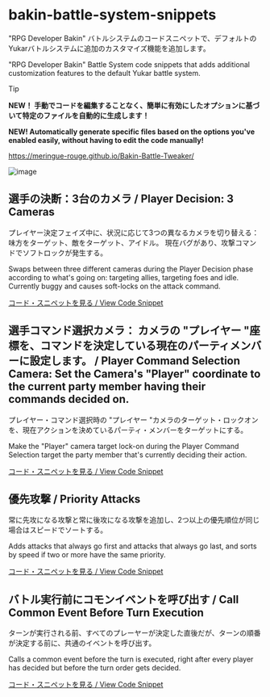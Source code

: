 # bakin-battle-system-snippets
"RPG Developer Bakin" バトルシステムのコードスニペットで、デフォルトのYukarバトルシステムに追加のカスタマイズ機能を追加します。

"RPG Developer Bakin" Battle System code snippets that adds additional customization features to the default Yukar battle system.

> [!TIP]
> **NEW！ 手動でコードを編集することなく、簡単に有効にしたオプションに基づいて特定のファイルを自動的に生成します！**
> 
> **NEW! Automatically generate specific files based on the options you've enabled easily, without having to edit the code manually!**
> 
> https://meringue-rouge.github.io/Bakin-Battle-Tweaker/
> 
> ![image](https://github.com/user-attachments/assets/4f855b54-5237-4da2-ae12-0d9f6e7a0f9c)





## 選手の決断：3台のカメラ / Player Decision: 3 Cameras
プレイヤー決定フェイズ中に、状況に応じて3つの異なるカメラを切り替える：味方をターゲット、敵をターゲット、アイドル。 現在バグがあり、攻撃コマンドでソフトロックが発生する。

Swaps between three different cameras during the Player Decision phase according to what's going on: targeting allies, targeting foes and idle. Currently buggy and causes soft-locks on the attack command.

[コード・スニペットを見る / View Code Snippet](https://github.com/Meringue-Rouge/bakin-battle-system-snippets/blob/main/Player%20Decision%3A%20Additional%20Cameras.md)

## 選手コマンド選択カメラ： カメラの "プレイヤー "座標を、コマンドを決定している現在のパーティメンバーに設定します。 / Player Command Selection Camera: Set the Camera's "Player" coordinate to the current party member having their commands decided on.
プレイヤー・コマンド選択時の "プレイヤー "カメラのターゲット・ロックオンを、現在アクションを決めているパーティ・メンバーをターゲットにする。

Make the "Player" camera target lock-on during the Player Command Selection target the party member that's currently deciding their action. 

[コード・スニペットを見る / View Code Snippet](https://github.com/Meringue-Rouge/bakin-battle-system-snippets/blob/main/Player%20Decision%20Player%20Target%20Lock.md)

## 優先攻撃 / Priority Attacks
常に先攻になる攻撃と常に後攻になる攻撃を追加し、2つ以上の優先順位が同じ場合はスピードでソートする。

Adds attacks that always go first and attacks that always go last, and sorts by speed if two or more have the same priority.

[コード・スニペットを見る / View Code Snippet](https://github.com/Meringue-Rouge/bakin-battle-system-snippets/blob/main/Attack%20Priority.md)

## バトル実行前にコモンイベントを呼び出す / Call Common Event Before Turn Execution
ターンが実行される前、すべてのプレーヤーが決定した直後だが、ターンの順番が決定する前に、共通のイベントを呼び出す。

Calls a common event before the turn is executed, right after every player has decided but before the turn order gets decided.

[コード・スニペットを見る / View Code Snippet](https://github.com/Meringue-Rouge/bakin-battle-system-snippets/blob/main/Common%20Event%20Before%20Turn%20Execution.md)

